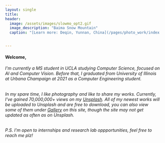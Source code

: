 ```yaml
---
layout: single
title: 
header:
  image: /assets/images/slowmo_opt2.gif
  image_description: "Baima Snow Mountain"
  caption: "[Learn more: Deqin, Yunnan, China](/pages/photo_work/index.html)"


---
```



#### Welcome, 
###### I'm currently a MS student in UCLA studying Computer Science, focused on AI and Computer Vision. Before that, I graduated from University of Illinois at Urbana Champaign at 2021 as a Computer Engineering student. 
<!-- ###### I'm currently a senior studying Computer Engineering at [UIUC](https://ece.illinois.edu/), my interests are Autonomous Vehicles, Computer Vision and AI&ML techniques used on Image Processing. I was advised by a really nice Professor [Sayan Mitra](https://mitras.ece.illinois.edu/) and his group during 2020 Summer, researched on reachability analysis of hybrid system, especially on the software tool [C2E2](http://publish.illinois.edu/c2e2-tool/). -->

###### In my spare time, I like photography and like to share my works. Currently, I've gained 70,000,000+ views on my [Unsplash](https://unsplash.com/@nick19981122). All of my newest works will be uploaded to Unsplash and are free to download, you can also view some of them under [Gallery](../photo_work/index.html) on this site, though the site may not get updated as often as on Unsplash.

###### P.S. I'm open to internships and research lab oppportunities, feel free to reach me plz!           

<!-- <h1>
<p align="center"> Thanks for stopping by! <br /> Check out <a href="pages/resume/index.html">About</a>
 for more information. </p>
</h1> -->

<script type="text/javascript" src="//rf.revolvermaps.com/0/0/8.js?i=5vjix09k2my&amp;m=0&amp;c=ff0000&amp;cr1=ffffff&amp;f=lucida_sans_unicode&amp;l=49&amp;hi=50" async="async"></script>

